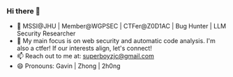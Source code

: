 ### Hi there 👋

- 🔭 MSSI@JHU | Member@WGPSEC | CTFer@Z0D1AC | Bug Hunter | LLM Security Researcher
- 🌱 My main focus is on web security and automatic code analysis. I'm also a ctfer! If our interests align, let's connect!
- 📫 Reach out to me at: superboyzjc@gmail.com
- 😄 Pronouns: Gavin | Zhong | 2h0ng

<!--
**superboy-zjc/superboy-zjc** is a ✨ _special_ ✨ repository because its `README.md` (this file) appears on your GitHub profile.

Here are some ideas to get you started:

- 🔭 I’m currently working on ...
- 🌱 I’m currently learning ...
- 👯 I’m looking to collaborate on ...
- 🤔 I’m looking for help with ...
- 💬 Ask me about ...
- 📫 How to reach me: ...
- 😄 Pronouns: ...
- ⚡ Fun fact: ...
-->

